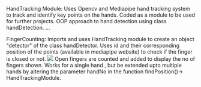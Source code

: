 HandTracking Module:
Uses Opencv and Mediapipe hand tracking system to track and identify key points on the hands.
Coded as a module to be used for further projects.
OOP approach to hand detection using class handDetection.
...

FingerCounting:
Imports and uses HandTracking module to create an object "detector" of the class handDetector.
Uses id and their corresponding position of the points (available in mediapipe website) to check if the finger is closed or not.
<img src="https://google.github.io/mediapipe/images/mobile/hand_landmarks.png">
Open fingers are counted and added to display the no of fingers shown.
Works for a single hand , but be extended upto multiple hands by altering the parameter handNo in the function findPosition()-> HandTrackingModule.
